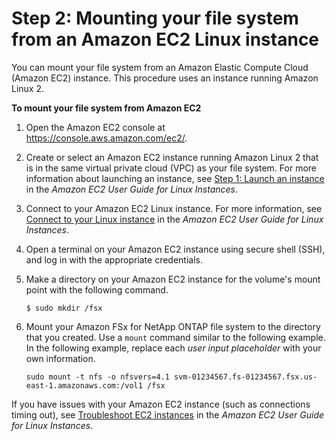 # Step 2: Mounting your file system from an Amazon EC2 Linux instance<a name="getting-started-step2"></a>

You can mount your file system from an Amazon Elastic Compute Cloud \(Amazon EC2\) instance\. This procedure uses an instance running Amazon Linux 2\.

**To mount your file system from Amazon EC2**

1. Open the Amazon EC2 console at [https://console\.aws\.amazon\.com/ec2/](https://console.aws.amazon.com/ec2/)\.

1. Create or select an Amazon EC2 instance running Amazon Linux 2 that is in the same virtual private cloud \(VPC\) as your file system\. For more information about launching an instance, see [ Step 1: Launch an instance](https://docs.aws.amazon.com/AWSEC2/latest/UserGuide/EC2_GetStarted.html#ec2-launch-instance) in the *Amazon EC2 User Guide for Linux Instances*\.

1. Connect to your Amazon EC2 Linux instance\. For more information, see [Connect to your Linux instance](https://docs.aws.amazon.com/AWSEC2/latest/UserGuide/AccessingInstances.html) in the *Amazon EC2 User Guide for Linux Instances*\.

1. Open a terminal on your Amazon EC2 instance using secure shell \(SSH\), and log in with the appropriate credentials\.

1. Make a directory on your Amazon EC2 instance for the volume's mount point with the following command\.

   ```
   $ sudo mkdir /fsx
   ```

1. Mount your Amazon FSx for NetApp ONTAP file system to the directory that you created\. Use a `mount` command similar to the following example\. In the following example, replace each *user input placeholder* with your own information\. 

   ```
   sudo mount -t nfs -o nfsvers=4.1 svm-01234567.fs-01234567.fsx.us-east-1.amazonaws.com:/vol1 /fsx
   ```

If you have issues with your Amazon EC2 instance \(such as connections timing out\), see [Troubleshoot EC2 instances](https://docs.aws.amazon.com/AWSEC2/latest/UserGuide/ec2-instance-troubleshoot.html) in the *Amazon EC2 User Guide for Linux Instances*\.